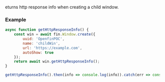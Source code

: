 eturns http response info when creating a child window.
### Example
```js
async function getHttpResponseInfo() {
    const win = await fin.Window.create({
        uuid: 'OpenfinPOC',
        name: 'childWin',
        url: 'https://example.com',
        autoShow: true
    });
    return await win.getHttpResponseInfo();
}

getHttpResponseInfo().then(info => console.log(info)).catch(err => console.log(err));
```
